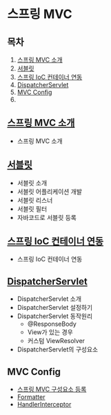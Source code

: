 # 스프링 MVC

## 목차

1. [스프링 MVC 소개](#스프링-mvc-소개)
2. [서블릿](#서블릿)
3. [스프링 IoC 컨테이너 연동](#스프링-ioc-컨테이너-연동)
4. [DispatcherServlet](#DispatcherServlet)
5. [MVC Config](#mvc-config)
6. 

## [스프링 MVC 소개](./01_OverView.md)

- 스프링 MVC 소개

## [서블릿](./02_Servlet.md)

- 서블릿 소개
- 서블릿 어플리케이션 개발
- 서블릿 리스너
- 서블릿 필터
- 자바코드로 서블릿 등록

## [스프링 IoC 컨테이너 연동](./03_SpringAndServlet.md)

- 스프링 IoC 컨테이너 연동

## [DispatcherServlet](./04_DispatcherServlet.md)

- DispatcherServlet 소개
- DispatcherServlet 설정하기
- DispatcherServlet 동작원리
  - @ResponseBody
  - View가 있는 경우
  - 커스텀 ViewResolver
- DispatcherServlet의 구성요소

## MVC Config

- [스프링 MVC 구성요소 등록](./05_MVCConfig_EnableMVCConfig.md)
- [Formatter](./06_MVCConfig_Formatter.md)
- [HandlerInterceptor](./07_HandlerInterceptor.md)

